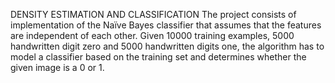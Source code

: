 DENSITY ESTIMATION AND CLASSIFICATION
The project consists of implementation of the Naïve Bayes classifier that
assumes that the features are independent of each other. Given 10000 training
examples, 5000 handwritten digit zero and 5000 handwritten digits one, the
algorithm has to model a classifier based on the training set and determines
whether the given image is a 0 or 1.
